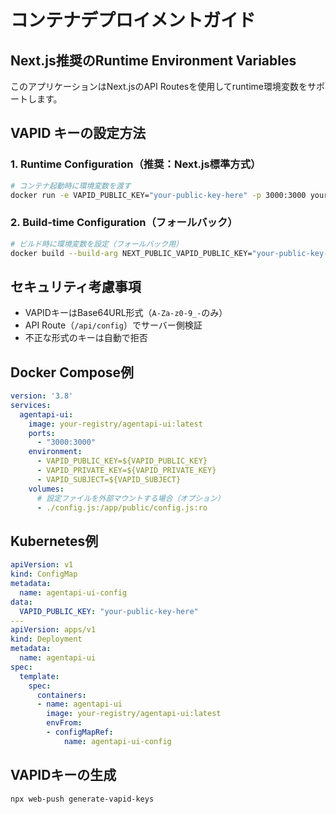 # コンテナデプロイメントガイド

## Next.js推奨のRuntime Environment Variables

このアプリケーションはNext.jsのAPI Routesを使用してruntime環境変数をサポートします。

## VAPID キーの設定方法

### 1. Runtime Configuration（推奨：Next.js標準方式）

```bash
# コンテナ起動時に環境変数を渡す
docker run -e VAPID_PUBLIC_KEY="your-public-key-here" -p 3000:3000 your-app:latest
```

### 2. Build-time Configuration（フォールバック）

```bash
# ビルド時に環境変数を設定（フォールバック用）
docker build --build-arg NEXT_PUBLIC_VAPID_PUBLIC_KEY="your-public-key-here" .
```

## セキュリティ考慮事項

- VAPIDキーはBase64URL形式（`A-Za-z0-9_-`のみ）
- API Route（`/api/config`）でサーバー側検証
- 不正な形式のキーは自動で拒否

## Docker Compose例

```yaml
version: '3.8'
services:
  agentapi-ui:
    image: your-registry/agentapi-ui:latest
    ports:
      - "3000:3000"
    environment:
      - VAPID_PUBLIC_KEY=${VAPID_PUBLIC_KEY}
      - VAPID_PRIVATE_KEY=${VAPID_PRIVATE_KEY}
      - VAPID_SUBJECT=${VAPID_SUBJECT}
    volumes:
      # 設定ファイルを外部マウントする場合（オプション）
      - ./config.js:/app/public/config.js:ro
```

## Kubernetes例

```yaml
apiVersion: v1
kind: ConfigMap
metadata:
  name: agentapi-ui-config
data:
  VAPID_PUBLIC_KEY: "your-public-key-here"
---
apiVersion: apps/v1
kind: Deployment
metadata:
  name: agentapi-ui
spec:
  template:
    spec:
      containers:
      - name: agentapi-ui
        image: your-registry/agentapi-ui:latest
        envFrom:
        - configMapRef:
            name: agentapi-ui-config
```

## VAPIDキーの生成

```bash
npx web-push generate-vapid-keys
```
